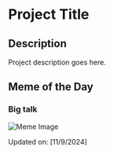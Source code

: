 # Project Title

## Description

Project description goes here.

## Meme of the Day

### Big talk
![Meme Image](https://i.redd.it/2vo2vw93clzd1.gif)

Updated on: [11/9/2024]